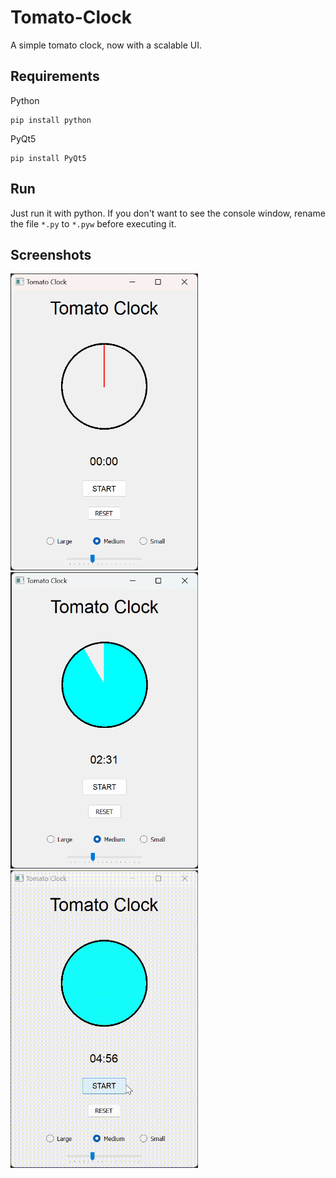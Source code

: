 # Tomato-Clock
A simple tomato clock, now with a scalable UI.
## Requirements
Python
```
pip install python
```
PyQt5
```
pip install PyQt5
```
## Run
Just run it with python. If you don't want to see the console window, rename the file ```*.py``` to ```*.pyw``` before executing it.
## Screenshots
<img src="https://github.com/leafpmpmp/Tomato-Clock/blob/main/src/screenshot1.png" width="300" />  <img src="https://github.com/leafpmpmp/Tomato-Clock/blob/main/src/screenshot2.png" width="300" />  <img src="https://github.com/leafpmpmp/Tomato-Clock/blob/main/src/demo.gif" width="300" />

